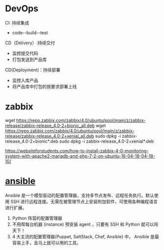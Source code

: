 # DevOps

CI: 持续集成 
- code--build--test

CD（Delivery）:持续交付
- 监控提交代码
- 打包发送到产品库
  
CD(Deployment)：持续部署
- 监控入库产品
- 将产品库中打包的按要求部署上线
  
# zabbix

wget https://repo.zabbix.com/zabbix/4.0/ubuntu/pool/main/z/zabbix-release/zabbix-release_4.0-2+bionic_all.deb
wget https://repo.zabbix.com/zabbix/4.0/ubuntu/pool/main/z/zabbix-release/zabbix-release_4.0-2+xenial_all.deb
sudo dpkg -i zabbix-release_4.0-2+bionic*.deb
sudo dpkg -i zabbix-release_4.0-2+xenial*.deb

https://websiteforstudents.com/how-to-install-zabbix-4-0-monitoring-system-with-apache2-mariadb-and-php-7-2-on-ubuntu-16-04-18-04-18-10/


# [ansible](Ansible/README.md)

Ansible 是一个模型驱动的配置管理器，支持多节点发布、远程任务执行。默认使用 SSH 进行远程连接。无需在被管理节点上安装附加软件，可使用各种编程语言进行扩展。

1. Python 阵营的配置管理器
2. 不用帮每台机器 (instance) 预安装 agent ，只要有 SSH 和 Python 就可以闯天下！
3. 4 大主流的配置管理器(Puppet, SaltStack, Chef, Ansible) 中， Ansible 是最容易上手，且马上就可以用的工具。
